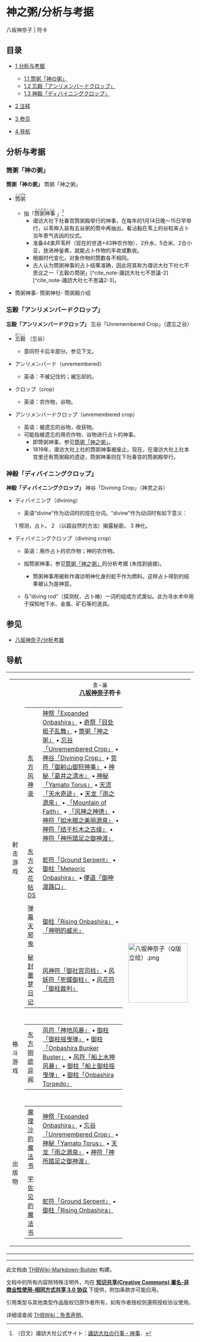 # 神之粥/分析与考据

<!-- source html: G:\repos\THBWiki-Markdown-Builder\THBWikiMarkdown\Temp\main\1\18\ns0%3A%E7%A5%9E%E4%B9%8B%E7%B2%A5%2F%E5%88%86%E6%9E%90%E4%B8%8E%E8%80%83%E6%8D%AE.html -->

八坂神奈子 | 符卡


## 目录

- [1 分析与考据](#分析与考据)

  - [1.1 筒粥「神の粥」](#筒粥「神の粥」)
  - [1.2 忘穀「アンリメンバードクロップ」](#忘穀「アンリメンバードクロップ」)
  - [1.3 神穀「ディバイニングクロップ」](#神穀「ディバイニングクロップ」)



- [2 注释](#注释)
- [3 参见](#参见)
- [4 导航](#导航)





## 分析与考据

### 筒粥「神の粥」
  
 **筒粥「神の粥」**  筒粥「神之粥」
  

- <ruby lang="ja"><rb>筒粥</rb><rp> (</rp><rt>つつがゆ</rt><rp>) </rp></ruby>

  - 指「<ruby lang="ja"><rb>筒粥神事</rb><rp> (</rp><rt>つつがゆしんじ</rt><rp>) </rp></ruby>
」[^cite_note-1]
    - 诹访大社下社春宫筒粥殿举行的神事，在每年的1月14日晚～15日早举行，以苇伸入装有五谷粥的筒中再抽出，看沾黏在苇上的谷粒来占卜当年景气吉凶的仪式。
    - 准备44束芦苇秆（现在的世道+43种农作物）、2升水、5合米、2合小豆，放进神釜煮，就能占卜作物的丰收或歉收。
    - 根据时代变化，对象作物的筒数各不相同。
    - 古人认为筒粥神事的占卜结果准确，因此将其称为诹访大社下社七不思议之一「五穀の筒粥」[^cite_note-諏訪大社七不思議-2][^cite_note-諏訪大社七不思議2-3]。



- [](./文件-筒粥神事.jpg.md)筒粥神事- [](./文件-筒粥神社.jpg.md)筒粥神社- [](./文件-筒粥殿介绍.jpg.md)筒粥殿介绍


### 忘穀「アンリメンバードクロップ」
  
 **忘穀「アンリメンバードクロップ」**  忘谷「Unremembered Crop」（遗忘之谷）
  

- <ruby lang="ja"><rb>忘穀</rb><rp> (</rp><rt>ぼうこく</rt><rp>) </rp></ruby>
（忘谷）
  - 意同符卡后半部分。参见下文。

- アンリメンバード（unremembered）
  - 英语：不被记住的；被忘却的。

- クロップ（crop）
  - 英语：农作物，谷物。

- アンリメンバードクロップ（unremembered crop）
  - 英语：被遗忘的谷物，收获物。
  - 可能指被遗忘的用农作物、谷物进行占卜的神事。
    - 即筒粥神事，参见[筒粥「神之粥」](./筒粥「神之粥」.md)。
    - 1819年，诹访大社上社的筒粥神事被废止。现在，在诹访大社上社本宫里还有筒粥殿的遗迹，筒粥神事则在下社春宫的筒粥殿举行。




### 神穀「ディバイニングクロップ」
  
 **神穀「ディバイニングクロップ」**  神谷「Divining Crop」（神灵之谷）
  

- ディバイニング（divining）
  - 英语“divine”作为动词时的现在分词。“divine”作为动词时有如下意义：

  1 预测，占卜。
  2 （以超自然的方法）揭露秘密。
  3 神化。

- ディバイニングクロップ（divining crop）
  - 英语：用作占卜的农作物；神的农作物。
  - 指筒粥神事，参见[筒粥「神之粥」](./筒粥「神之粥」.md)的分析考据 (未找到链接)。
    - 筒粥神事用被称作诹访明神化身的蛇干作为燃料。这样占卜得到的结果被认为是神意。

  - 与“diving rod”（探测杖、占卜棒）一词的组成方式类似。此为寻水术中用于探知地下水、金属、矿石等的道具。



[^cite_note-1]: （日文）諏訪大社公式サイト：[諏訪大社の行事・神事](http://www.suwataisha.or.jp/gyouji.html)．


## 参见
- [八坂神奈子/分析考据](./八坂神奈子-分析考据.md)


## 导航

<table><tbody><tr><td><table cellspacing="0" class="nowraplinks mw-collapsible mw-collapsed" style="width:100%;;;"><tbody><tr><th style=";" colspan="3" class="navbox-title"><div class="navbar"><div class="noprint plainlinksneverexpand" style="background-color:transparent; padding:0; font-weight:normal; font-size:80%; white-space:nowrap;"><a href="./模板-八坂神奈子符卡导航.md" title="模板:八坂神奈子符卡导航"><span style=";;border:none;" title="查看这个模板">查</span></a>&#160;<span style="font-size:80%;">•</span>&#160;<a href="/index.php?title=%E6%A8%A1%E6%9D%BF:%E5%85%AB%E5%9D%82%E7%A5%9E%E5%A5%88%E5%AD%90%E7%AC%A6%E5%8D%A1%E5%AF%BC%E8%88%AA&amp;action=edit"><span style=";;border:none;" title="您可以编辑这个模板。请在储存变更之前先预览">编</span></a></div></div><span><a href="./八坂神奈子.md" title="八坂神奈子">八坂神奈子</a>符卡</span></th></tr><tr><td></td></tr><tr><td class="navbox-group" style=";;">射击游戏</td><td style=";;" class="navbox-list navbox-odd"><div></div><table cellspacing="0" class="nowraplinks navbox-subgroup" style="width:100%;;;;"><tbody><tr><td class="navbox-group" style=";;"><div><a href="./东方风神录.md" title="东方风神录">东方风神录</a></div></td><td style=";;" class="navbox-list navbox-odd"><div><a href="./神祭「Expanded_Onbashira」.md" class="mw-redirect" title="神祭「Expanded Onbashira」">神祭「Expanded Onbashira」</a> &#8226; <a href="./奇祭「目处梃子乱舞」.md" class="mw-redirect" title="奇祭「目处梃子乱舞」">奇祭「目处梃子乱舞」</a> &#8226; <a href="./筒粥「神之粥」.md" class="mw-redirect" title="筒粥「神之粥」">筒粥「神之粥」</a> &#8226; <a href="./忘谷「Unremembered_Crop」.md" class="mw-redirect" title="忘谷「Unremembered Crop」">忘谷「Unremembered Crop」</a> &#8226; <a href="./神谷「Divining_Crop」.md" class="mw-redirect" title="神谷「Divining Crop」">神谷「Divining Crop」</a> &#8226; <a href="./贽符「御射山御狩神事」.md" class="mw-redirect" title="贽符「御射山御狩神事」">贽符「御射山御狩神事」</a> &#8226; <a href="./神秘「葛井之清水」.md" class="mw-redirect" title="神秘「葛井之清水」">神秘「葛井之清水」</a> &#8226; <a href="./神秘「Yamato_Torus」.md" class="mw-redirect" title="神秘「Yamato Torus」">神秘「Yamato Torus」</a> &#8226; <a href="./天流「天水奇迹」.md" class="mw-redirect" title="天流「天水奇迹」">天流「天水奇迹」</a> &#8226; <a href="./天龙「雨之源泉」.md" class="mw-redirect" title="天龙「雨之源泉」">天龙「雨之源泉」</a> &#8226; <a href="./「Mountain_of_Faith」.md" class="mw-redirect" title="「Mountain of Faith」">「Mountain of Faith」</a> &#8226; <a href="./「风神之神德」.md" class="mw-redirect" title="「风神之神德」">「风神之神德」</a> &#8226; <a href="./神符「如水眼之美丽源泉」.md" class="mw-redirect" title="神符「如水眼之美丽源泉」">神符「如水眼之美丽源泉」</a> &#8226; <a href="./神符「结于杉木之古缘」.md" class="mw-redirect" title="神符「结于杉木之古缘」">神符「结于杉木之古缘」</a> &#8226; <a href="./神符「神所踏足之御神渡」.md" class="mw-redirect" title="神符「神所踏足之御神渡」">神符「神所踏足之御神渡」</a></div></td></tr><tr><td></td></tr><tr><td class="navbox-group" style=";;"><div><a href="./东方文花帖DS.md" title="东方文花帖DS">东方文花帖DS</a></div></td><td style=";;" class="navbox-list navbox-even"><div><a href="./蛇符「Ground_Serpent」.md" class="mw-redirect" title="蛇符「Ground Serpent」">蛇符「Ground Serpent」</a> &#8226; <a href="./御柱「Meteoric_Onbashira」.md" class="mw-redirect" title="御柱「Meteoric Onbashira」">御柱「Meteoric Onbashira」</a> &#8226; <a href="./儚道「御神渡路口」.md" class="mw-redirect" title="儚道「御神渡路口」">儚道「御神渡路口」</a></div></td></tr><tr><td></td></tr><tr><td class="navbox-group" style=";;"><div><a href="./弹幕天邪鬼.md" title="弹幕天邪鬼">弹幕天邪鬼</a></div></td><td style=";;" class="navbox-list navbox-odd"><div><a href="./御柱「Rising_Onbashira」.md" class="mw-redirect" title="御柱「Rising Onbashira」">御柱「Rising Onbashira」</a> &#8226; <a href="./「神明的威光」.md" class="mw-redirect" title="「神明的威光」">「神明的威光」</a></div></td></tr><tr><td></td></tr><tr><td class="navbox-group" style=";;"><div><a href="./秘封噩梦日记.md" title="秘封噩梦日记">秘封噩梦日记</a></div></td><td style=";;" class="navbox-list navbox-even"><div><a href="./风神符「御社宫司柱」.md" class="mw-redirect" title="风神符「御社宫司柱」">风神符「御社宫司柱」</a> &#8226; <a href="./风妖符「死蝶御柱」.md" class="mw-redirect" title="风妖符「死蝶御柱」">风妖符「死蝶御柱」</a> &#8226; <a href="./风花符「御柱裁判」.md" class="mw-redirect" title="风花符「御柱裁判」">风花符「御柱裁判」</a></div></td></tr></tbody></table><div></div></td><td class="navbox-image" style="" rowspan="5"><a href="./文件-八坂神奈子（Q版立绘）.png.md" class="image"><img alt="八坂神奈子（Q版立绘）.png" src="https://upload.thwiki.cc/thumb/b/b3/%E5%85%AB%E5%9D%82%E7%A5%9E%E5%A5%88%E5%AD%90%EF%BC%88Q%E7%89%88%E7%AB%8B%E7%BB%98%EF%BC%89.png/160px-%E5%85%AB%E5%9D%82%E7%A5%9E%E5%A5%88%E5%AD%90%EF%BC%88Q%E7%89%88%E7%AB%8B%E7%BB%98%EF%BC%89.png" decoding="async" loading="lazy" width="160" height="160" srcset="https://upload.thwiki.cc/thumb/b/b3/%E5%85%AB%E5%9D%82%E7%A5%9E%E5%A5%88%E5%AD%90%EF%BC%88Q%E7%89%88%E7%AB%8B%E7%BB%98%EF%BC%89.png/240px-%E5%85%AB%E5%9D%82%E7%A5%9E%E5%A5%88%E5%AD%90%EF%BC%88Q%E7%89%88%E7%AB%8B%E7%BB%98%EF%BC%89.png 1.5x, https://upload.thwiki.cc/thumb/b/b3/%E5%85%AB%E5%9D%82%E7%A5%9E%E5%A5%88%E5%AD%90%EF%BC%88Q%E7%89%88%E7%AB%8B%E7%BB%98%EF%BC%89.png/320px-%E5%85%AB%E5%9D%82%E7%A5%9E%E5%A5%88%E5%AD%90%EF%BC%88Q%E7%89%88%E7%AB%8B%E7%BB%98%EF%BC%89.png 2x" data-file-width="500" data-file-height="500"></a></td></tr><tr><td></td></tr><tr><td class="navbox-group" style=";;">格斗游戏</td><td style=";;" class="navbox-list navbox-even"><div></div><table cellspacing="0" class="nowraplinks navbox-subgroup" style="width:100%;;;;"><tbody><tr><td class="navbox-group" style=";;"><div><a href="./东方刚欲异闻.md" title="东方刚欲异闻">东方刚欲异闻</a></div></td><td style=";;" class="navbox-list navbox-odd"><div><a href="./风符「神地风暴」.md" class="mw-redirect" title="风符「神地风暴」">风符「神地风暴」</a> &#8226; <a href="./御柱「御柱摇曳弹」.md" class="mw-redirect" title="御柱「御柱摇曳弹」">御柱「御柱摇曳弹」</a> &#8226; <a href="./御柱「Onbashira_Bunker_Buster」.md" class="mw-redirect" title="御柱「Onbashira Bunker Buster」">御柱「Onbashira Bunker Buster」</a> &#8226; <a href="./风符「船上水神风暴」.md" class="mw-redirect" title="风符「船上水神风暴」">风符「船上水神风暴」</a> &#8226; <a href="./御柱「船上御柱摇曳弹」.md" class="mw-redirect" title="御柱「船上御柱摇曳弹」">御柱「船上御柱摇曳弹」</a> &#8226; <a href="./御柱「Onbashira_Torpedo」.md" class="mw-redirect" title="御柱「Onbashira Torpedo」">御柱「Onbashira Torpedo」</a></div></td></tr></tbody></table><div></div></td></tr><tr><td></td></tr><tr><td class="navbox-group" style=";;">出版物</td><td style=";;" class="navbox-list navbox-odd"><div></div><table cellspacing="0" class="nowraplinks navbox-subgroup" style="width:100%;;;;"><tbody><tr><td class="navbox-group" style=";;"><div><a href="./魔理沙的魔法书.md" class="mw-redirect" title="魔理沙的魔法书">魔理沙的魔法书</a></div></td><td style=";;" class="navbox-list navbox-odd"><div><a href="./神祭「Expanded_Onbashira」.md" class="mw-redirect" title="神祭「Expanded Onbashira」">神祭「Expanded Onbashira」</a> &#8226; <a href="./忘谷「Unremembered_Crop」.md" class="mw-redirect" title="忘谷「Unremembered Crop」">忘谷「Unremembered Crop」</a> &#8226; <a href="./神秘「Yamato_Torus」.md" class="mw-redirect" title="神秘「Yamato Torus」">神秘「Yamato Torus」</a> &#8226; <a href="./天龙「雨之源泉」.md" class="mw-redirect" title="天龙「雨之源泉」">天龙「雨之源泉」</a> &#8226; <a href="./神符「神所踏足之御神渡」.md" class="mw-redirect" title="神符「神所踏足之御神渡」">神符「神所踏足之御神渡」</a></div></td></tr><tr><td></td></tr><tr><td class="navbox-group" style=";;"><div><a href="./宇佐见的魔法书.md" class="mw-redirect" title="宇佐见的魔法书">宇佐见的魔法书</a></div></td><td style=";;" class="navbox-list navbox-even"><div><a href="./蛇符「Ground_Serpent」.md" class="mw-redirect" title="蛇符「Ground Serpent」">蛇符「Ground Serpent」</a> &#8226; <a href="./御柱「Rising_Onbashira」.md" class="mw-redirect" title="御柱「Rising Onbashira」">御柱「Rising Onbashira」</a></div></td></tr></tbody></table><div></div></td></tr></tbody></table></td></tr></tbody></table>






---

此文档由 [THBWiki-Markdown-Builder](https://github.com/Delsin-Yu/THBWiki-Markdown-Builder) 构建。

文档中的所有内容除特殊注明外，均在 [**知识共享(Creative Commons) 署名-非商业性使用-相同方式共享 3.0 协议**](https://creativecommons.org/licenses/by-sa/3.0/deed.zh-hans) 下提供，附加条款亦可能应用。

引用类型与其他类型作品版权归原作者所有，如有作者授权则遵照授权协议使用。

详细请查阅 [THBWiki：免责声明](https://thbwiki.cc/THBWiki:%E5%85%8D%E8%B4%A3%E5%A3%B0%E6%98%8E)。

